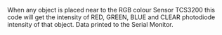 When any object is placed near to the RGB colour Sensor TCS3200 this code will get the intensity of RED, GREEN, BLUE and CLEAR photodiode intensity of that object. Data printed to the Serial Monitor.